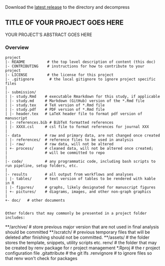 Download the [latest release](https://gitlab.com/xbiome-wjc/new_project_template/-/releases) to the directory and decompress


## TITLE OF YOUR PROJECT GOES HERE

YOUR PROJECT'S ABSTRACT GOES HERE



### Overview

	project
	|- README          # the top level description of content (this doc)
	|- CONTRIBUTING    # instructions for how to contribute to your project
	|- LICENSE         # the license for this project
	|- .gitignore		# the local gitignore to ignore project specific files
	|
	|- submission/
	| |- study.Rmd    # executable Rmarkdown for this study, if applicable
	| |- study.md     # Markdown (GitHub) version of the *.Rmd file
	| |- study.tex    # TeX version of *.Rmd file
	| |- study.pdf    # PDF version of *.Rmd file
	| |- header.tex   # LaTeX header file to format pdf version of manuscript
	| |- references.bib # BibTeX formatted references
	| |- XXXX.csl     # csl file to format references for journal XXX
	|
	|- data           # raw and primary data, are not changed once created
	| |- references/  # reference files to be used in analysis
	| |- raw/         # raw data, will not be altered
	| +- process/     # cleaned data, will not be altered once created;
	|                 # will be committed to repo
	|
	|- code/          # any programmatic code, including bash scripts to run pipeline, setup folders, etc.
	|
	|- results        # all output from workflows and analyses
	| |- tables/      # text version of tables to be rendered with kable in R
	| |- figures/     # graphs, likely designated for manuscript figures
	| +- pictures/    # diagrams, images, and other non-graph graphics
	|
	+- doc/   # other documents
```

Other folders that may commonly be presented in a project folder includes:
```
**/archive/		# store previous major version that are not used in final analysis should be committed
**/scratch/		# previous temporary files that will be deleted after finishing should not be committed.
**/assets/		# the folder stores the template, snippets, utility scripts etc.
renv/			# the folder that may be created by renv package for r project management
*.Rproj			# the r project configuration file
.gitattribute	# the git lfs 
.renvignore		# to ignore files so that renv won't check for packages
```
